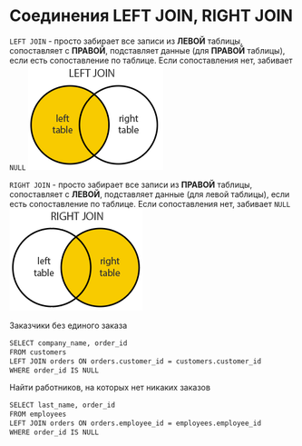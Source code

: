 # Соединения LEFT JOIN, RIGHT JOIN

`LEFT JOIN` - просто забирает все записи из **ЛЕВОЙ** таблицы, сопоставляет с **ПРАВОЙ**,
подставляет данные (для **ПРАВОЙ** таблицы), если есть сопоставление по таблице.
Если сопоставления нет, забивает `NULL`
![SQL LEFT JOIN пример](./img1.png)

`RIGHT JOIN` - просто забирает все записи из **ПРАВОЙ** таблицы, сопоставляет с **ЛЕВОЙ**,
подставляет данные (для левой таблицы), если есть сопоставление по таблице.
Если сопоставления нет, забивает `NULL`
![SQL RIGHT JOIN пример](./img2.png)

Заказчики без единого заказа

```postgresql
SELECT company_name, order_id
FROM customers
LEFT JOIN orders ON orders.customer_id = customers.customer_id
WHERE order_id IS NULL
```

Найти работников, на которых нет никаких заказов

```postgresql
SELECT last_name, order_id
FROM employees
LEFT JOIN orders ON orders.employee_id = employees.employee_id
WHERE order_id IS NULL
```

